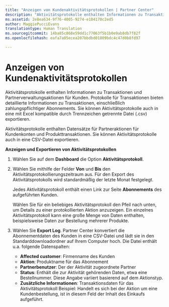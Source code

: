 ```yaml
---
title: "Anzeigen von Kundenaktivitätsprotokollen | Partner Center"
description: "Aktivitätsprotokolle enthalten Informationen zu Transaktionen und Partnerverwaltungsaktionen für Kunden."
ms.assetid: 2e8ea634-9f76-4005-9274-e104170c2ed5
author: MaggiePucciEvans
translationtype: Human Translation
ms.sourcegitcommit: 14ba85c868e59dd1c77063f5b1b0e9ab8db7f82f
ms.openlocfilehash: eafa7a85ecea207bbdbd01809bdc4c47d0b8fd97

---
```


# Anzeigen von Kundenaktivitätsprotokollen


Aktivitätsprotokolle enthalten Informationen zu Transaktionen und Partnerverwaltungsaktionen für Kunden. Protokolle für Transaktionen bieten detaillierte Informationen zu Transaktionen, einschließlich zahlungspflichtiger Abonnements. Sie können Aktivitätsprotokolle auch in eine mit Excel kompatible durch Trennzeichen getrennte Datei (.csv) exportieren.

<a href="" id="activitylogs"></a>
Aktivitätsprotokolle enthalten Datensätze für Partneraktionen für Kundenkonten und Produkttransaktionen. Sie können Aktivitätsprotokolle auch in eine CSV-Datei exportieren.

**Anzeigen und Exportieren von Aktivitätsprotokollen**

1.  Wählen Sie auf dem **Dashboard** die Option **Aktivitätsprotokoll**.
2.  Wählen Sie mithilfe der Felder **Von** und **Bis** den Aktivitätsprotokollierungszeitraum aus. Für den Export des Aktivitätsprotokolls wird standardmäßig der letzte Monat festgelegt.

    Jedes Aktivitätsprotokoll enthält einen Link zur Seite **Abonnements** des aufgeführten Kunden.

    Wählen Sie für ein beliebiges Aktivitätsprotokoll den Pfeil nach unten, um Details zu einer protokollierten Aktion anzuzeigen. Ein einzelnes Aktivitätsprotokoll kann eine große Menge von Daten enthalten, beispielsweise Daten zur Bestellung mehrerer Produkte.

3.  Wählen Sie **Export Log**. Partner Center konvertiert die Abonnementdaten des Kunden in eine CSV-Datei und lädt sie in den Standarddownloadordner auf Ihrem Computer hoch. Die Datei enthält u.a. folgende Datenspalten:
    -   **Affected customer**: Firmenname des Kunden
    -   **Aktion**: Produktname für das Abonnement
    -   **Partnerbenutzer**: Der der Aktivität zugeordnete Partner
    -   **Status**: Enthält die zur Aktivität gehörenden Daten, etwa eine Bestellnummer. Diese Angabe variiert basierend auf dem Aktionstyp.
    -   **Zusätzliche Informationen**: Transaktionsdaten für das Aktivitätsprotokoll Beispiel: Handelt es sich bei der Aktion um eine Kundenbestellung, ist in diesem Feld der Inhalt des Einkaufs aufgeführt.

 

 






<!--HONumber=Nov16_HO4-->


